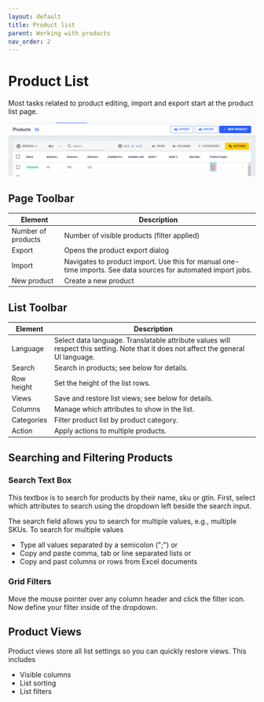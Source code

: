 ```yaml
---
layout: default
title: Product list
parent: Working with products
nav_order: 2
---
```


# Product List

Most tasks related to product editing, import and export start at the product list page.

![Product list screenshot](./images/product-list.png)

## Page Toolbar

Element | Description
--- | ---
Number of products | Number of visible products (filter applied)
Export | Opens the product export dialog
Import | Navigates to product import. Use this for manual one-time imports. See data sources for automated import jobs.
New product | Create a new product

## List Toolbar

Element | Description
--- | ---
Language | Select data language. Translatable attribute values will respect this setting. Note that it does not affect the general UI language.
Search | Search in products; see below for details.
Row height | Set the height of the list rows.
Views | Save and restore list views; see below for details.
Columns | Manage which attributes to show in the list.
Categories | Filter product list by product category.
Action | Apply actions to multiple products.

## Searching and Filtering Products

### Search Text Box

This textbox is to search for products by their name, sku or gtin. First, select which attributes to search using the dropdown left beside the search input. 

The search field allows you to search for multiple values, e.g., multiple SKUs. To search for multiple values

* Type all values separated by a semicolon (";") or
* Copy and paste comma, tab or line separated lists or
* Copy and past columns or rows from Excel documents

### Grid Filters

Move the mouse pointer over any column header and click the filter icon. Now define your filter inside of the dropdown.

## Product Views

Product views store all list settings so you can quickly restore views. This includes

* Visible columns
* List sorting
* List filters
